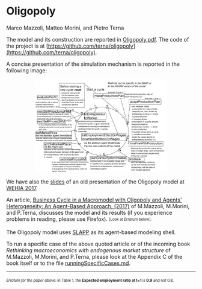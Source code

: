 # Oligopoly


Marco Mazzoli, Matteo Morini, and Pietro Terna

The model and its construction are reported in [Oligopoly.pdf](Oligopoly.pdf). The code of the project is at [https://github.com/terna/oligopoly](https://github.com/terna/oligopoly).

A  concise presentation of the simulation mechanism is reported in the following
image:

<p align="center">
<img src="./OligopolyOutline.png" width="350" />
</p>

We have also the [slides](slides_of_a_presentazione_of_the_model.pdf) of an old presentation of the Oligopoly model at [WEHIA 2017](http://www.wehia2017.com).

An article, [Business Cycle in a Macromodel with Oligopoly and Agents' Heterogeneity: An Agent-Based Approach, (2017)](http://rdcu.be/tlE6) of M.Mazzoli, M.Morini, and P.Terna, discusses the model and its results (if you experience problems in reading, please use Firefox). <sub><sup>[Look at *Erratum* below].<sub><sup>

The Oligopoly model uses [SLAPP](https://terna.github.io/SLAPP/) as its agent-based modeling shell.

To run a specific case of the above quoted article or of the incoming book *Rethinking macroeconomics with endogenous market structure* of M.Mazzoli, M.Morini, and P.Terna, please look at the Appendix C of the book itself or to the file [runningSpecificCases.md](https://github.com/terna/oligopoly/blob/master/runningSpecificCases.md).

______________________________________

<sub><sup>*Erratum for the paper above*: in Table 1, the **Expected employment ratio at t=1** is **0.9** and not 0.8.<sub><sup>
